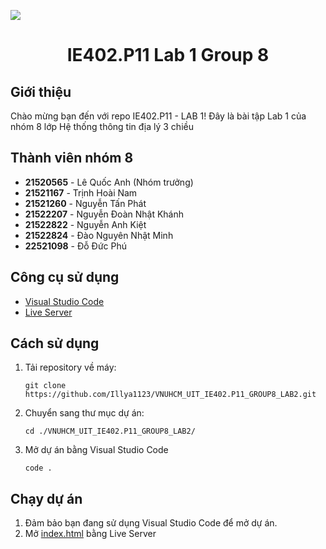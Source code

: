 <p align="center">
  <img src="https://www.uit.edu.vn/sites/vi/files/banner_uit.png" style="display: block; margin: 0 auto">
</p>

<h1 align="center"><b>IE402.P11 Lab 1 Group 8</b> </h1>

## Giới thiệu

Chào mừng bạn đến với repo IE402.P11 - LAB 1! Đây là bài tập Lab 1 của nhóm 8 lớp Hệ thống thông tin địa lý 3 chiều

## Thành viên nhóm 8

- **21520565** - Lê Quốc Anh (Nhóm trưởng)
- **21521167** - Trịnh Hoài Nam
- **21521260** - Nguyễn Tấn Phát
- **21522207** - Nguyễn Đoàn Nhật Khánh
- **21522822** - Nguyễn Anh Kiệt
- **21522824** - Đào Nguyên Nhật Minh
- **22521098** - Đỗ Đức Phú

## Công cụ sử dụng

- [Visual Studio Code](https://code.visualstudio.com/Download)
- [Live Server](https://marketplace.visualstudio.com/items?itemName=ritwickdey.LiveServer)

## Cách sử dụng

1. Tải repository về máy:
   ```
   git clone https://github.com/Illya1123/VNUHCM_UIT_IE402.P11_GROUP8_LAB2.git
   ```
2. Chuyển sang thư mục dự án:
   ```
   cd ./VNUHCM_UIT_IE402.P11_GROUP8_LAB2/
   ```
3. Mở dự án bằng Visual Studio Code
   ```
   code .
   ```

## Chạy dự án

1. Đảm bảo bạn đang sử dụng Visual Studio Code để mở dự án.
2. Mở [index.html](./index.html) bằng Live Server
